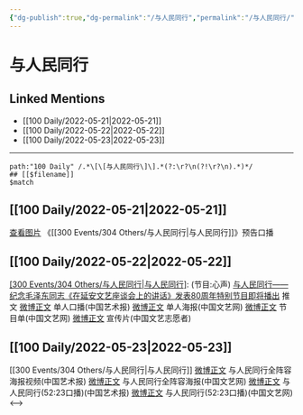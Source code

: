 ```yaml
---
{"dg-publish":true,"dg-permalink":"/与人民同行","permalink":"/与人民同行/","created":"2022-12-04T17:06:36.000+08:00","updated":"2023-01-04T13:57:40.032+08:00"}
---
```


# 与人民同行

## Linked Mentions
- [[100 Daily/2022-05-21\|2022-05-21]]
- [[100 Daily/2022-05-22\|2022-05-22]]
- [[100 Daily/2022-05-23\|2022-05-23]]


---

```expander
path:"100 Daily" /.*\[\[与人民同行\]\].*(?:\r?\n(?!\r?\n).*)*/
## [[$filename]]
$match
```
## [[100 Daily/2022-05-21\|2022-05-21]]
[查看图片](https://wx4.sinaimg.cn/large/0088n2Pggy1h2gfmv3ob7j30u01hdjvp.jpg) 《[[300 Events/304 Others/与人民同行\|与人民同行]]》预告口播
## [[100 Daily/2022-05-22\|2022-05-22]]
[[300 Events/304 Others/与人民同行\|与人民同行]](中国文联主办):
(节目:心声)
[与人民同行——纪念毛泽东同志《在延安文艺座谈会上的讲话》发表80周年特别节目即将播出](https://weibo.cn/sinaurl?u=https%3A%2F%2Fmp.weixin.qq.com%2Fs%2FWSjdy11GCIub0ruzjLe8ig%3Ffrom%3Dsinglemessage%26scene%3D1%26subscene%3D10000%26clicktime%3D1653210273%26enterid%3D1653210273) 推文
[微博正文](https://m.weibo.cn/1943724947/4771861504460908) 单人口播(中国艺术报)
[微博正文](https://m.weibo.cn/3171364240/4771962385861841) 单人海报(中国文艺网)
[微博正文](https://m.weibo.cn/3171364240/4771907393553281) 节目单(中国文艺网)
[微博正文](https://m.weibo.cn/3211895913/4771974591548381) 宣传片(中国文艺志愿者)
## [[100 Daily/2022-05-23\|2022-05-23]]
[[300 Events/304 Others/与人民同行\|与人民同行]]
[微博正文](https://m.weibo.cn/1943724947/4772285041083987) 与人民同行全阵容海报视频(中国艺术报)
[微博正文](https://m.weibo.cn/3171364240/4772318041871761) 与人民同行全阵容海报(中国文艺网)
[微博正文](https://m.weibo.cn/1943724947/4772386223951704) 与人民同行(52:23口播)(中国艺术报)
[微博正文](https://m.weibo.cn/3171364240/4772394176875082) 与人民同行(52:23口播)(中国文艺网)
<-->